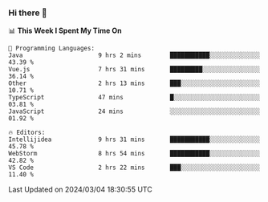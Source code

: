 ### Hi there 👋

<!--
**asdf12303116/asdf12303116** is a ✨ _special_ ✨ repository because its `README.md` (this file) appears on your GitHub profile.

Here are some ideas to get you started:

- 🔭 I’m currently working on ...
- 🌱 I’m currently learning ...
- 👯 I’m looking to collaborate on ...
- 🤔 I’m looking for help with ...
- 💬 Ask me about ...
- 📫 How to reach me: ...
- 😄 Pronouns: ...
- ⚡ Fun fact: ...
-->

<!--START_SECTION:waka-->
📊 **This Week I Spent My Time On** 

```text
💬 Programming Languages: 
Java                     9 hrs 2 mins        ███████████░░░░░░░░░░░░░░   43.39 % 
Vue.js                   7 hrs 31 mins       █████████░░░░░░░░░░░░░░░░   36.14 % 
Other                    2 hrs 13 mins       ███░░░░░░░░░░░░░░░░░░░░░░   10.71 % 
TypeScript               47 mins             █░░░░░░░░░░░░░░░░░░░░░░░░   03.81 % 
JavaScript               24 mins             ░░░░░░░░░░░░░░░░░░░░░░░░░   01.92 % 

🔥 Editors: 
Intellijidea             9 hrs 31 mins       ███████████░░░░░░░░░░░░░░   45.78 % 
WebStorm                 8 hrs 54 mins       ███████████░░░░░░░░░░░░░░   42.82 % 
VS Code                  2 hrs 22 mins       ███░░░░░░░░░░░░░░░░░░░░░░   11.40 % 
```


 Last Updated on 2024/03/04 18:30:55 UTC
<!--END_SECTION:waka-->
